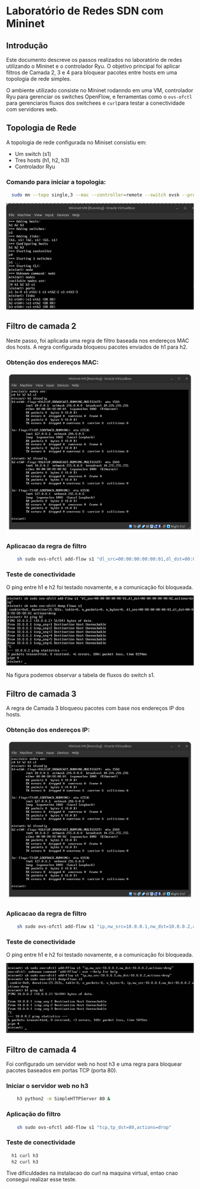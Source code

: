 # Laboratório de Redes SDN com Mininet

## Introdução

Este documento descreve os passos realizados no laboratório de redes utilizando o Mininet e o controlador Ryu. O objetivo principal foi aplicar filtros de Camada 2, 3 e 4 para bloquear pacotes entre hosts em uma topologia de rede simples.

O ambiente utilizado consiste no Mininet rodanndo em uma VM, controlador Ryu para gerenciar os switches OpenFlow, e ferramentas como o `ovs-ofctl` para gerenciaros fluxos dos switchees e `curl`para testar a conectividade com servidores web.

## Topologia de Rede

A topologia de rede configurada no Miniset consistiu em:
- Um switch (s1)
- Tres hosts (h1, h2, h3)
- Controlador Ryu 

### Comando para iniciar a topologia:
``` bash
  sudo mn --topo single,3 --mac --controller=remote --switch ovsk --protocols=OpenFlow13
```

![Inicializando a topologia](images/intro.png)

## Filtro de camada 2

Neste passo, foi aplicada uma regra de filtro baseada nos endereços MAC dos hosts. A regra configurada bloqueou pacotes enviados de h1 para h2.

### Obtenção dos endereços MAC:

![Obtenção dos endereços MAC](images/mac_adress.png)

### Aplicacao da regra de filtro
```bash
    sh sudo ovs-ofctl add-flow s1 "dl_src=00:00:00:00:00:01,dl_dst=00:00:00:00:00:02,actions=drop"
```

### Teste de conectividade

O ping entre h1 e h2 foi testado novamente, e a comunicação foi bloqueada.

![Filtro de camada 2](images/layer2.png)

Na figura podemos observar a tabela de fluxos do switch s1.

## Filtro de camada 3

A regra de Camada 3 bloqueou pacotes com base nos endereços IP dos hosts.

### Obtenção dos endereços IP:

![Obtenção dos endereços IP](images/mac_adress.png)

### Aplicacao da regra de filtro
```bash
    sh sudo ovs-ofctl add-flow s1 "ip,nw_src=10.0.0.1,nw_dst=10.0.0.2,actions=drop"

```

### Teste de conectividade

O ping entre h1 e h2 foi testado novamente, e a comunicação foi bloqueada.

![Filtro de camada 2](images/layer3.png)

## Filtro de camada 4

Foi configurado um servidor web no host h3 e uma regra para bloquear pacotes baseados em portas TCP (porta 80).

### Iniciar o servidor web no h3
```bash
    h3 python2 -m SimpleHTTPServer 80 &

```

### Aplicação do filtro 
```bash
    sh sudo ovs-ofctl add-flow s1 "tcp,tp_dst=80,actions=drop"

```

### Teste de conectividade
```bash
  h1 curl h3
  h2 curl h3
```

Tive dificuldades na instalacao do curl na maquina virtual, entao cnao consegui realizar esse teste.

